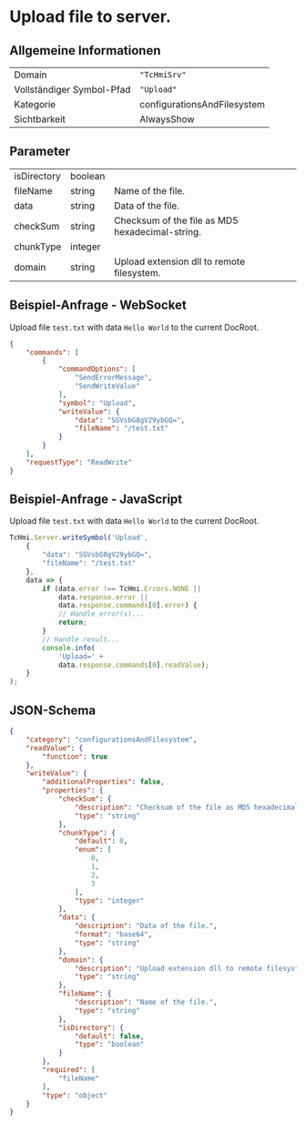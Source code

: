 # Upload file to server.

## Allgemeine Informationen

|  |  |
| - | - |
| Domain | `"TcHmiSrv"` |
| Vollständiger Symbol-Pfad | `"Upload"` |
| Kategorie | configurationsAndFilesystem |
| Sichtbarkeit | AlwaysShow |

## Parameter

|  |  |  |
| - | - | - |
| isDirectory | boolean |  |
| fileName | string | Name of the file. |
| data | string | Data of the file. |
| checkSum | string | Checksum of the file as MD5 hexadecimal-string. |
| chunkType | integer |  |
| domain | string | Upload extension dll to remote filesystem. |

## Beispiel-Anfrage - WebSocket

Upload file `test.txt` with data `Hello World` to the current DocRoot.
```json
{
    "commands": [
        {
            "commandOptions": [
                "SendErrorMessage",
                "SendWriteValue"
            ],
            "symbol": "Upload",
            "writeValue": {
                "data": "SGVsbG8gV29ybGQ=",
                "fileName": "/test.txt"
            }
        }
    ],
    "requestType": "ReadWrite"
}
```

## Beispiel-Anfrage - JavaScript

Upload file `test.txt` with data `Hello World` to the current DocRoot.
```javascript
TcHmi.Server.writeSymbol('Upload',
    {
        "data": "SGVsbG8gV29ybGQ=",
        "fileName": "/test.txt"
    },
    data => {
        if (data.error !== TcHmi.Errors.NONE ||
            data.response.error ||
            data.response.commands[0].error) {
            // Handle error(s)...
            return;
        }
        // Handle result...
        console.info(
            'Upload=' +
            data.response.commands[0].readValue);
    }
);
```

## JSON-Schema

```json
{
    "category": "configurationsAndFilesystem",
    "readValue": {
        "function": true
    },
    "writeValue": {
        "additionalProperties": false,
        "properties": {
            "checkSum": {
                "description": "Checksum of the file as MD5 hexadecimal-string.",
                "type": "string"
            },
            "chunkType": {
                "default": 0,
                "enum": [
                    0,
                    1,
                    2,
                    3
                ],
                "type": "integer"
            },
            "data": {
                "description": "Data of the file.",
                "format": "base64",
                "type": "string"
            },
            "domain": {
                "description": "Upload extension dll to remote filesystem.",
                "type": "string"
            },
            "fileName": {
                "description": "Name of the file.",
                "type": "string"
            },
            "isDirectory": {
                "default": false,
                "type": "boolean"
            }
        },
        "required": [
            "fileName"
        ],
        "type": "object"
    }
}
```
